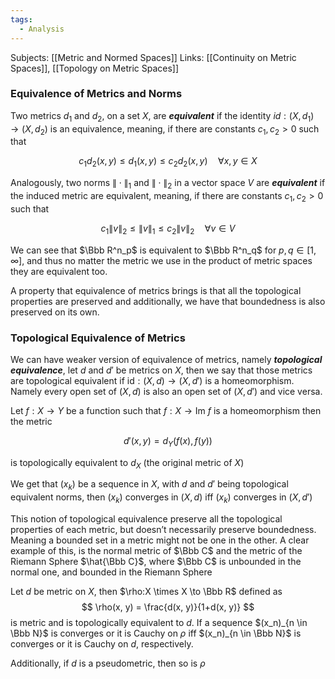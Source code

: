 ```yaml
---
tags:
  - Analysis
---
```

Subjects: [[Metric and Normed Spaces]]
Links: [[Continuity on Metric Spaces]], [[Topology on Metric Spaces]]

### Equivalence of Metrics and Norms
Two metrics $d_1$ and $d_2$, on a set $X$, are _**equivalent**_ if the identity $id:(X, d_1) \to (X, d_2)$ is an equivalence, meaning, if there are constants $c_1, c_2 >0$ such that

$$ c_1 d_2(x, y) \le d_1(x,y) \le c_2 d_2 (x,y) \quad \forall x, y \in X $$

Analogously, two norms $\| \cdot \|_1$ and $\|\cdot\|_2$ in a vector space $V$ are _**********equivalent**********_ if the induced metric are equivalent, meaning, if there are constants $c_1, c_2 >0$ such that

$$ c_1 \|v\|_2 \le \|v\|_1 \le c_2 \|v\|_2 \quad \forall v \in V $$

We can see that $\Bbb R^n_p$ is equivalent to $\Bbb R^n_q$ for $p, q \in [1, \infty]$, and thus no matter the metric we use in the product of metric spaces they are equivalent too.

A property that equivalence of metrics brings is that all the topological properties are preserved and additionally, we have that boundedness is also preserved on its own.

### Topological Equivalence of Metrics

We can have weaker version of equivalence of metrics, namely _*********topological equivalence*********_, let $d$ and $d'$ be metrics on $X$, then we say that those metrics are topological equivalent if ${\text{id}:(X, d) \to (X, d')}$ is a homeomorphism. Namely every open set of $(X, d)$ is also an open set of $(X, d')$ and vice versa.

Let $f:X\to Y$ be a function such that $f:X\to \text{Im }f$ is a homeomorphism then the metric

$$ d'(x,y) =d_Y(f(x), f(y)) $$

is topologically equivalent to $d_X$ (the original metric of $X$)

We get that $(x_k)$ be a sequence in $X$, with $d$ and $d'$ being topological equivalent norms, then $(x_k)$ converges in $(X, d)$ iff $(x_k)$ converges in $(X, d')$

This notion of topological equivalence preserve all the topological properties of each metric, but doesn’t necessarily preserve boundedness. Meaning a bounded set in a metric might not be one in the other. A clear example of this, is the normal metric of $\Bbb C$ and the metric of the Riemann Sphere $\hat{\Bbb C}$, where $\Bbb C$ is unbounded in the normal one, and bounded in the Riemann Sphere

Let $d$ be metric on $X$, then $\rho:X \times X \to \Bbb R$ defined as
$$
\rho(x, y) = \frac{d(x, y)}{1+d(x, y)} 
$$
is metric and is topologically equivalent to $d$. If a sequence $(x_n)_{n \in \Bbb N}$ is converges or it is Cauchy  on $\rho$ iff $(x_n)_{n \in \Bbb N}$ is converges or it is Cauchy on $d$, respectively. 

Additionally, if $d$ is a pseudometric, then so is $\rho$